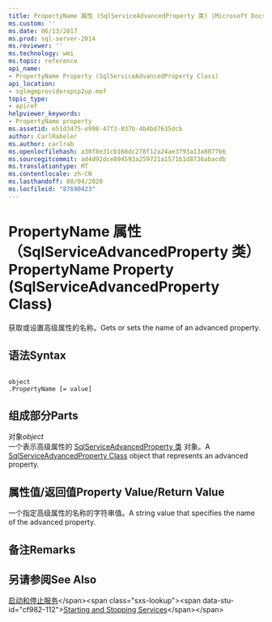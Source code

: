 ```yaml
---
title: PropertyName 属性 (SqlServiceAdvancedProperty 类) |Microsoft Docs
ms.custom: ''
ms.date: 06/13/2017
ms.prod: sql-server-2014
ms.reviewer: ''
ms.technology: wmi
ms.topic: reference
api_name:
- PropertyName Property (SqlServiceAdvancedProperty Class)
api_location:
- sqlmgmproviderxpsp2up.mof
topic_type:
- apiref
helpviewer_keywords:
- PropertyName property
ms.assetid: e51d3475-e998-47f3-837b-4b4bd7635dcb
author: CarlRabeler
ms.author: carlrab
ms.openlocfilehash: a30f8e31cb168dc278f12a24ae3793a13a8077b6
ms.sourcegitcommit: ad4d92dce894592a259721a1571b1d8736abacdb
ms.translationtype: MT
ms.contentlocale: zh-CN
ms.lasthandoff: 08/04/2020
ms.locfileid: "87690423"
---
```

# <a name="propertyname-property-sqlserviceadvancedproperty-class"></a><span data-ttu-id="cf982-102">PropertyName 属性（SqlServiceAdvancedProperty 类）</span><span class="sxs-lookup"><span data-stu-id="cf982-102">PropertyName Property (SqlServiceAdvancedProperty Class)</span></span>
  <span data-ttu-id="cf982-103">获取或设置高级属性的名称。</span><span class="sxs-lookup"><span data-stu-id="cf982-103">Gets or sets the name of an advanced property.</span></span>  
  
## <a name="syntax"></a><span data-ttu-id="cf982-104">语法</span><span class="sxs-lookup"><span data-stu-id="cf982-104">Syntax</span></span>  
  
```  
  
object  
.PropertyName [= value]  
```  
  
## <a name="parts"></a><span data-ttu-id="cf982-105">组成部分</span><span class="sxs-lookup"><span data-stu-id="cf982-105">Parts</span></span>  
 <span data-ttu-id="cf982-106">对象</span><span class="sxs-lookup"><span data-stu-id="cf982-106">*object*</span></span>  
 <span data-ttu-id="cf982-107">一个表示高级属性的 [SqlServiceAdvancedProperty 类](sqlserviceadvancedproperty-class.md) 对象。</span><span class="sxs-lookup"><span data-stu-id="cf982-107">A [SqlServiceAdvancedProperty Class](sqlserviceadvancedproperty-class.md) object that represents an advanced property.</span></span>  
  
## <a name="property-valuereturn-value"></a><span data-ttu-id="cf982-108">属性值/返回值</span><span class="sxs-lookup"><span data-stu-id="cf982-108">Property Value/Return Value</span></span>  
 <span data-ttu-id="cf982-109">一个指定高级属性的名称的字符串值。</span><span class="sxs-lookup"><span data-stu-id="cf982-109">A string value that specifies the name of the advanced property.</span></span>  
  
## <a name="remarks"></a><span data-ttu-id="cf982-110">备注</span><span class="sxs-lookup"><span data-stu-id="cf982-110">Remarks</span></span>  
  
## <a name="see-also"></a><span data-ttu-id="cf982-111">另请参阅</span><span class="sxs-lookup"><span data-stu-id="cf982-111">See Also</span></span>  
 <span data-ttu-id="cf982-112">[启动和停止服务](https://technet.microsoft.com/library/ms174886\(v=sql.105\).aspx)</span><span class="sxs-lookup"><span data-stu-id="cf982-112">[Starting and Stopping Services](https://technet.microsoft.com/library/ms174886\(v=sql.105\).aspx)</span></span>  
  
  
